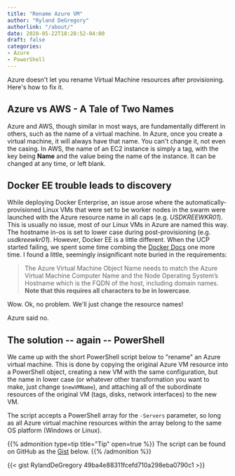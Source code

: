 ```yaml
---
title: "Rename Azure VM"
author: "Ryland DeGregory"
authorlink: "/about/"
date: 2020-05-22T18:28:52-04:00
draft: false
categories:
- Azure
- PowerShell
---
```


Azure doesn't let you rename Virtual Machine resources after provisioning. Here's how to fix it.

<!--more-->

## Azure vs AWS - A Tale of Two Names

Azure and AWS, though similar in most ways, are fundamentally different in others, such as the name of a virtual machine. In Azure, once you create a virtual machine, it will always have that name. You can't change it, not even the casing. In AWS, the name of an EC2 instance is simply a tag, with the key being **Name** and the value being the name of the instance. It can be changed at any time, or left blank.

## Docker EE trouble leads to discovery

While deploying Docker Enterprise, an issue arose where the automatically-provisioned Linux VMs that were set to be worker nodes in the swarm were launched with the Azure resource name in all caps (e.g. *USDKREEWKR01*). This is usually no issue, most of our Linux VMs in Azure are named this way. The hostname in-os is set to lower case during post-provisioning (e.g. *usdkreewkr01*). However, Docker EE is a little different. When the UCP started failing, we spent some time combing the [Docker Docs](https://docs.docker.com/ee/ucp/admin/install/cloudproviders/install-on-azure/#azure-prerequisites) one more time. I found a little, seemingly insignificant note buried in the requirements:

> The Azure Virtual Machine Object Name needs to match the Azure Virtual Machine Computer Name and the Node Operating System’s Hostname which is the FQDN of the host, including domain names. **Note that this requires all characters to be in lowercase**.

Wow. Ok, no problem. We'll just change the resource names!

Azure said no.

## The solution -- again -- PowerShell

We came up with the short PowerShell script below to "rename" an Azure virtual machine. This is done by copying the original Azure VM resource into a PowerShell object, creating a new VM with the same configuration, but the name in lower case (or whatever other transformation you want to make, just change `$newVMName`), and attaching all of the subordinate resources of the original VM (tags, disks, network interfaces) to the new VM.

The script accepts a PowerShell array for the `-Servers` parameter, so long as all Azure virtual machine resources within the array belong to the same OS platform (Windows or Linux).

{{% admonition type=tip title="Tip" open=true %}}
The script can be found on GitHub as the [Gist](https://gist.github.com/RylandDeGregory/49ba4e88311fcefd710a298eba0790c1) below.
{{% /admonition %}}

{{< gist RylandDeGregory 49ba4e88311fcefd710a298eba0790c1 >}}
